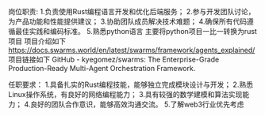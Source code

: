 岗位职责:
1.负责使用Rust编程语言开发和优化后端服务；
2.参与开发团队讨论，为产品功能和性能提供建议；
3.协助团队成员解决技术难题；
4.确保所有代码遵循最佳实践和编码标准。
5.熟悉python语言
主要将python项目一比一转换为rust项目
项目介绍如下
https://docs.swarms.world/en/latest/swarms/framework/agents_explained/
项目链接如下
GitHub - kyegomez/swarms: The Enterprise-Grade Production-Ready Multi-Agent Orchestration Framework.

任职要求：
1.具备扎实的Rust编程技能，能够独立完成模块设计与开发；
2.熟悉Linux操作系统，有良好的网络编程能力；
3.具有较强的数学建模和算法实现能力；
4.良好的团队合作意识，能够高效沟通交流。
5.了解web3行业优先考虑

